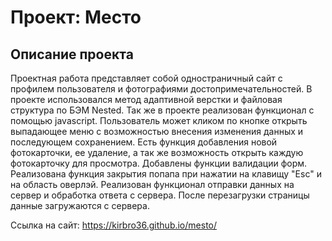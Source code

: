 # Проект: Место

## Описание проекта

Проектная работа представляет собой одностраничный сайт с профилем пользователя и фотографиями достопримечательностей.
В проекте использовался метод адаптивной верстки и файловая структура по БЭМ Nested. Так же в проекте реализован функционал с помощью javascript. Пользователь может кликом по кнопке открыть выпадающее меню с возможностью внесения изменения данных и последующем сохранением. Есть функция добавления новой фотокарточки, ее удаление, а так же возможность открыть каждую фотокарточку для просмотра. Добавлены функции валидации форм. Реализована функция закрытия попапа при нажатии на клавищу "Esc" и на область оверлэй. Реализован функционал отправки данных на сервер и обработка ответа с сервера. После перезагрузки страницы данные загружаются с сервера.

Ссылка на сайт: https://kirbro36.github.io/mesto/
